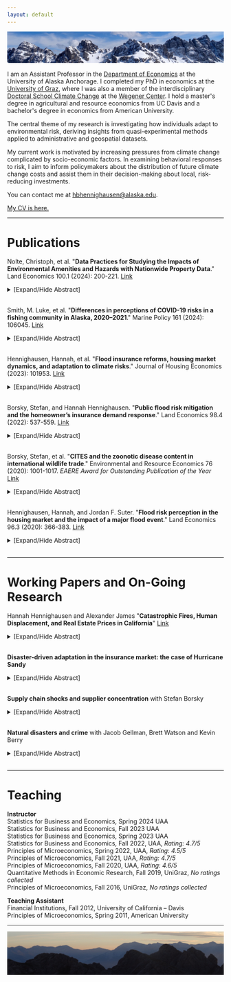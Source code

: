 ```yaml
---
layout: default
---
```

<img src="/assets/img/mountains3.jpeg" alt="AxamerLizum" />

I am an Assistant Professor in the [Department of Economics](https://business.uaa.alaska.edu/departments/economics-public-policy/) at the University of Alaska Anchorage.  I completed my PhD in economics at the [University of Graz](https://volkswirtschaftslehre.uni-graz.at/en/), where I was also a member of the interdisciplinary [Doctoral School Climate Change](https://dk-climate-change.uni-graz.at/en/) at the [Wegener Center](https://wegcenter.uni-graz.at/en/). I hold a master's degree in agricultural and resource economics from UC Davis and a bachelor's degree in economics from American University.

The central theme of my research is investigating how individuals adapt to environmental risk, deriving insights from quasi-experimental methods applied to administrative and geospatial datasets.

My current work is motivated by increasing pressures from climate change complicated by socio-economic factors. In examining behavioral responses to risk, I aim to inform policymakers about the distribution of future climate change costs and assist them in their decision-making about local, risk-reducing investments.

You can contact me at [hbhennighausen@alaska.edu](mailto:hbhennighausen@alaska.edu).

[My CV is here.](https://hannahhennighausen.github.io/CV/Hennighausen_CV_Feb2024.pdf)

* * *

# Publications

Nolte, Christoph, et al. "**Data Practices for Studying the Impacts of Environmental Amenities and Hazards with Nationwide Property Data**." Land Economics 100.1 (2024): 200-221. [Link](https://le.uwpress.org/content/100/1/200.abstract)
<details>
  <summary>[Expand/Hide Abstract]</summary> 
  We discuss data quality and modeling issues inherent in the use of nationwide property data to value environmental amenities. By example of Zillow’s Transaction and Assessment Database, a real estate database covering the United States, we identify challenges and propose guidance for (1) identifying arm’s-length sales; (2) geolocating parcels and buildings; (3) identifying temporal links between transaction, assessor, and parcel data; (4) identifying property types, such as single-family homes and vacant lands; and (5) dealing with missing or mismeasured data for standard housing attributes. We review current practice and show that how researchers address these issues can meaningfully influence research findings.
</details>
<br />

Smith, M. Luke, et al. "**Differences in perceptions of COVID-19 risks in a fishing community in Alaska, 2020–2021**." Marine Policy 161 (2024): 106045. [Link](https://www.sciencedirect.com/science/article/pii/S0308597X24000435)
<details>
  <summary>[Expand/Hide Abstract]</summary> 
Bristol Bay in Alaska is home to the world’s largest commercial salmon fishery. During an average fishing season, the population of the Bristol Bay region more than doubles as thousands of workers from out of state converge on the fishery. In the months leading up to the 2020 commercial fishery opening, as the COVID-19 pandemic exploded worldwide, great uncertainty existed about the health risks of opening the fishery. Bristol Bay residents had not yet experienced any cases of COVID-19, yet the livelihoods of most were closely tied to the commercial fishery opening. To better understand how COVID-19 risk perceptions affected decisions to participate in the fishery, we administered an online survey to community members and fishery participants. We collected standard socioeconomic data and posed questions to gauge risk perceptions related to COVID-19. We find that COVID-19 risk perceptions vary across race/ethnic groups by residency and income. People with below median income who are members of minority groups—notably, non-resident Hispanic workers and resident Alaska Native respondents—reported the highest risk perceptions related to COVID-19. This study highlights the important linkages among risk perceptions, socioeconomic characteristics, and employment decisions during an infectious disease outbreak.
</details>
<br />

Hennighausen, Hannah, et al. "**Flood insurance reforms, housing market dynamics, and adaptation to climate risks**." Journal of Housing Economics (2023): 101953. [Link](https://www.sciencedirect.com/science/article/pii/S1051137723000402)
<details>
  <summary>[Expand/Hide Abstract]</summary> 
This paper examines the impact of two nationwide reforms to the National Flood Insurance Program on both flood insurance and property markets. The 2012 and 2014 reforms aimed to phase out subsidies on flood insurance premiums. Using a difference-in-differences framework comparing treated and similar but untreated properties, we find that the reforms led to a 14.3% relative increase in the price of flood insurance, an 8.2% decrease in insurance demand, a 4.2% decrease in property prices and a 2.3% decrease in property transaction volumes. As flood risk continues to accelerate across the United States, properly pricing insurance premiums can effectively discourage households from living in risky areas, but may involve potential trade-offs such as the unintended outcome of a large drop-off in insurance coverage.
</details>
<br />

Borsky, Stefan, and Hannah Hennighausen. "**Public flood risk mitigation and the homeowner’s insurance demand response**." Land Economics 98.4 (2022): 537-559. [Link](https://le.uwpress.org/content/98/4/537.short)
<details>
  <summary>[Expand/Hide Abstract]</summary> 
This article investigates the influence of public risk mitigating activities on individuals’ decisions to privately mitigate their disaster risks through changes in their risk perceptions. We exploit heterogeneity in measures under the U.S. Community Rating System to empirically demonstrate that public investment in flood risk communication activities crowds in individuals’ flood insurance demand, while activities that lower the flood hazard residents face crowd out individuals’ flood insurance demand. We contribute to the discussion of the efficacy of disaster risk mitigation strategies and who ultimately bears the costs of natural disasters.
</details>
<br />

Borsky, Stefan, et al. "**CITES and the zoonotic disease content in international wildlife trade**." Environmental and Resource Economics 76 (2020): 1001-1017. _EAERE Award for Outstanding Publication of the Year_ [Link](https://link.springer.com/article/10.1007/s10640-020-00456-7)
<details>
  <summary>[Expand/Hide Abstract]</summary> 
International trade in wildlife is one contributing factor to zoonotic disease risk. Using descriptive statistics, this paper shows that in the last decades, the volume and pattern of internationally traded wildlife has changed considerably and, with it, the zoonotic pathogens that are traded. In an econometric analysis, we give evidence that an international environmental trade agreement could be used to limit the spread of zoonotic pathogens and disease. More specifically, combining zoonotic disease data with wildlife trade data from the Convention on International Trade in Endangered Species of Wildlife and Fauna (CITES), we show that making trade requirements more stringent leads to a decrease in the number of animals traded and, incidentally, also the number of zoonotic diseases that are traded. Our results contribute to the discussion of policy measures that manage the spread of zoonotic diseases.
</details>
<br />

Hennighausen, Hannah, and Jordan F. Suter. "**Flood risk perception in the housing market and the impact of a major flood event**." Land Economics 96.3 (2020): 366-383. [Link](https://le.uwpress.org/content/96/3/366.short)
<details>
  <summary>[Expand/Hide Abstract]</summary> 
The impact of flood events on flood risk perception has important implications for policy. Applying a novel dataset featuring the flooding extents from a severe event in Colorado, we disentangle inundated properties from “near misses,” defined as structures not directly flooded but located inside the 100-year floodplain. Using a triple-difference hedonic framework, we show that inundated properties inside the floodplain underwent a decrease in price after the flood, while near misses saw a relative price increase. We speculate that inundated properties are perceived as being riskier and near misses relatively less risky, suggesting the possible influence of the availability heuristic or Bayesian learning.
</details>
<br />

* * *

# Working Papers and On-Going Research

Hannah Hennighausen and Alexander James "**Catastrophic Fires, Human Displacement, and Real Estate Prices in California**" [Link](https://hannahhennighausen.github.io/Papers/CampFire_HennighausenJames.pdf)
<details>
  <summary>[Expand/Hide Abstract]</summary>
Millions of people are displaced by natural disasters each year, yet little is known about how evacuees affect host communities. We analyze the migratory effects of the most destructive fire in California history, the 2018 Camp Fire, which destroyed over 18,000 structures and displaced roughly 50,000 people. By merging geospatial information on the fire's footprint with Zillow's housing transaction data, we estimate both the spatial and temporal effects of the fire on real estate prices at a granular level. A number of important insights emerge. First, within the fire's footprint, home prices increased by 25 percent in the six-week aftermath of the fire. Effects decay with distance and are statistically insignificant beyond 100 miles. Second, effects are detected within two weeks of the fire, fully materialize within four weeks, and are persistent up to ten months (which exhausts our period of consideration). Results are consistent the observed migratory behavior of displaced people and are robust to a variety of specifications and modeling assumptions.
  
</details>
<br />

**Disaster-driven adaptation in the insurance market: the case of Hurricane Sandy** <br />
<details>
  <summary>[Expand/Hide Abstract]</summary>
Climate change and urbanization are escalating flood risk around the globe. Studying the factors that drive people to adapt to their changing risks aids policy makers in predicting future flooding costs and policy needs. This paper investigates the role of experienced risk in adaptation decisions. I exploit spatial variation in flooding to estimate the causal effect of Hurricane Sandy on people's decisions to insure against future flood damages. Hurricane Sandy’s flooding boundaries had a large and long-lived impact. Since the storm, flood insurance demand in flooded areas has continuously increased relative to nearby areas that were not flooded. The estimated insurance response was driven by the purchase and retention of relatively cheaper policies located in the most flood-damaged areas, implying that cost was a critical factor in people's adaptation decisions. Simulated flooding extents of six other recent events give evidence that Hurricane Sandy's adaptation response was the exception and not the rule.
</details>
<br />

**Supply chain shocks and supplier concentration** with Stefan Borsky  <br />
<details>
  <summary>[Expand/Hide Abstract]</summary>
Globalization of production networks means that disasters have impacts far from where they directly hit. Localized damage to facilities and infrastructure can slow or shut down production, causing input scarcity, price distortions and declines in output and revenue for non-local firms connected through the supply chain. This paper empirically tests the hypothesis that diversified trade networks dampen natural disaster shocks that propagate through supply chains.  To identify the effect of diversified trade networks, we construct two measures of input supplier specificity: one that measures the extensive margin of supplier concentration and another that measures the intensive margin of supplier concentration. We find that a diversified supply chain, both on the extensive and intensive margin, reduces the shock of a natural disaster. Our findings highlight the importance of supply chain resiliency in the face of growing natural hazard risk.
</details>
<br />

**Natural disasters and crime** with Jacob Gellman, Brett Watson and Kevin Berry  <br />
<details>
  <summary>[Expand/Hide Abstract]</summary>
forthcoming.
</details>
<br />

* * *

# Teaching

**Instructor** <br />
Statistics for Business and Economics, Spring 2024 UAA <br />
Statistics for Business and Economics, Fall 2023 UAA <br />
Statistics for Business and Economics, Spring 2023 UAA <br />
Statistics for Business and Economics, Fall 2022, UAA, _Rating: 4.7/5_ <br />
Principles of Microeconomics, Spring 2022, UAA, _Rating: 4.5/5_ <br />
Principles of Microeconomics, Fall 2021, UAA, _Rating: 4.7/5_ <br />
Principles of Microeconomics, Fall 2020, UAA, _Rating: 4.6/5_ <br />
Quantitative Methods in Economic Research, Fall 2019, UniGraz, _No ratings collected_ <br />
Principles of Microeconomics, Fall 2016, UniGraz, _No ratings collected_

**Teaching Assistant** <br />
Financial Institutions, Fall 2012, University of California – Davis <br />
Principles of Microeconomics, Spring 2011, American University

* * *

<img src="/assets/img/mountains2.jpeg" alt="ReitherSpitze" /> 
